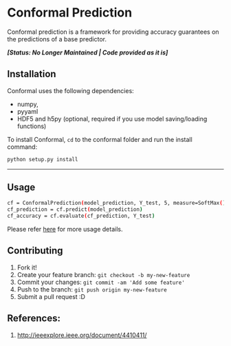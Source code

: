 # Conformal Prediction

Conformal prediction is a framework for providing accuracy guarantees on the predictions
of a base predictor.

**_[Status: No Longer Maintained | Code provided as it is]_**

## Installation

Conformal uses the following dependencies:

- numpy,
- pyyaml
- HDF5 and h5py (optional, required if you use model saving/loading functions)

To install Conformal, `cd` to the conformal folder and run the install command:
```sh
python setup.py install
```
------------------


## Usage
```sh
cf = ConformalPrediction(model_prediction, Y_test, 5, measure=SoftMax(), threshold_mode=0)
cf_prediction = cf.predict(model_prediction)
cf_accuracy = cf.evaluate(cf_prediction, Y_test)
```

Please refer [here](https://github.com/koulanurag/deep-conformal) for more usage details.

## Contributing

1. Fork it!
2. Create your feature branch: `git checkout -b my-new-feature`
3. Commit your changes: `git commit -am 'Add some feature'`
4. Push to the branch: `git push origin my-new-feature`
5. Submit a pull request :D

## References:

1. http://ieeexplore.ieee.org/document/4410411/
